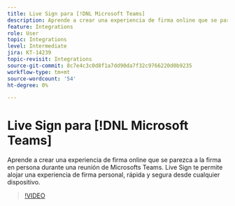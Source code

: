 ```yaml
---
title: Live Sign para [!DNL Microsoft Teams]
description: Aprende a crear una experiencia de firma online que se parezca a la firma en persona durante un [!DNL Microsoft Teams] reunión
feature: Integrations
role: User
topic: Integrations
level: Intermediate
jira: KT-14239
topic-revisit: Integrations
source-git-commit: 8c7e4c3c0d8f1a7dd90da7f32c9766220d0b9235
workflow-type: tm+mt
source-wordcount: '54'
ht-degree: 0%

---
```


# Live Sign para [!DNL Microsoft Teams]

Aprende a crear una experiencia de firma online que se parezca a la firma en persona durante una reunión de Microsofts Teams. Live Sign te permite alojar una experiencia de firma personal, rápida y segura desde cualquier dispositivo.

>[!VIDEO](https://video.tv.adobe.com/v/3425187?quality=12&learn=on&hidetitle=true)